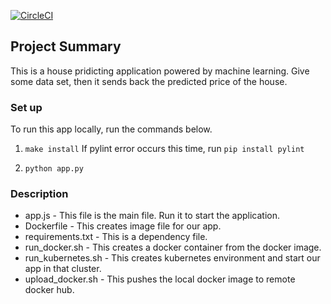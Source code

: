 [![CircleCI](https://circleci.com/gh/koumei11/house-predict/tree/main.svg?style=svg)](https://circleci.com/gh/koumei11/house-predict/tree/main)

## Project Summary

This is a house pridicting application powered by machine learning.
Give some data set, then it sends back the predicted price of the house.

### Set up

To run this app locally, run the commands below.

1. ```make install```
If pylint error occurs this time, run ```pip install pylint```

2. ```python app.py```

### Description
- app.js - This file is the main file. Run it to start the application.
- Dockerfile - This creates image file for our app.
- requirements.txt - This is a dependency file.
- run_docker.sh - This creates a docker container from the docker image.
- run_kubernetes.sh - This creates kubernetes environment and start our app in that cluster.
- upload_docker.sh - This pushes the local docker image to remote docker hub.
